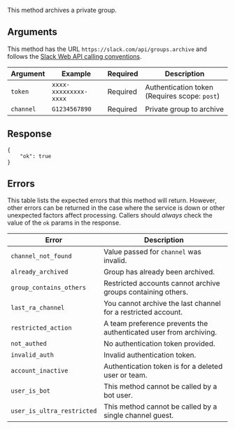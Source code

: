 This method archives a private group.

## Arguments

This method has the URL `https://slack.com/api/groups.archive` and follows the [Slack Web API calling conventions](/web#basics).

| Argument | Example | Required | Description |
| --- | --- | --- | --- |
| `token` | `xxxx-xxxxxxxxx-xxxx` | Required | Authentication token (Requires scope: `post`) |
| `channel` | `G1234567890` | Required | Private group to archive |

## Response

```
{
    "ok": true
}
```

## Errors

This table lists the expected errors that this method will return. However, other errors can be returned in the case where the service is down or other unexpected factors affect processing. Callers should _always_ check the value of the `ok` params in the response.

| Error | Description |
| --- | --- |
| `channel_not_found` | Value passed for `channel` was invalid. |
| `already_archived` | Group has already been archived. |
| `group_contains_others` | Restricted accounts cannot archive groups containing others. |
| `last_ra_channel` | You cannot archive the last channel for a restricted account. |
| `restricted_action` | A team preference prevents the authenticated user from archiving. |
| `not_authed` | No authentication token provided. |
| `invalid_auth` | Invalid authentication token. |
| `account_inactive` | Authentication token is for a deleted user or team. |
| `user_is_bot` | This method cannot be called by a bot user. |
| `user_is_ultra_restricted` | This method cannot be called by a single channel guest. |

